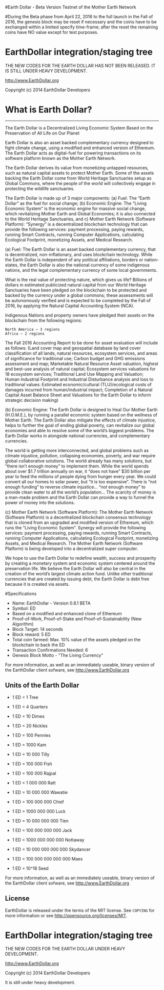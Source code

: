 #Earth Dollar - Beta Version Testnet of the Mother Earth Network

#During the Beta phase from April 22, 2016 to the full launch in the Fall of 2016, the genesis block may be reset if necessary and the coins have to be exchanged within a limited specify time-frame; after the reset the remaining coins have NO value except for test purposes.



EarthDollar integration/staging tree
=======================================

THE NEW CODES FOR THE EARTH DOLLAR HAS NOT BEEN RELEASED. IT IS STILL UNDER HEAVY DEVELOPMENT.

http://www.EarthDollar.org

Copyright (c) 2014 EarthDollar Developers

# What is Earth Dollar?
------------------------
The Earth Dollar is
a Decentralized
Living Economic System
Based on the Preservation
of All Life on Our Planet

Earth Dollar is also an asset backed complementary currency designed to fight climate change, using a modified and enhanced version of Ethereum. The Earth Dollar acts as digital-fuel for powering transactions on its software platform known as the Mother Earth Network.

The Earth Dollar derives its value from monetizing untapped resources, such as natural capital assets to protect Mother Earth. Some of the assets backing the Earth Dollar come from World Heritage Sanctuaries setup as Global Commons, where the people of the world will collectively engage in protecting the wildlife sanctuaries.

The Earth Dollar is made up of 3 major components: (a) Fuel: The “Earth Dollar” as the fuel for social change; (b) Economic Engine: The “Living Economic System” is the economic engine for massive social change, which revitalizing Mother Earth and Global Economies; it is also connected to the World Heritage Sanctuaries, and c) Mother Earth Network (Software Platform): “Synergy” is a decentralized blockchain technology that can provide the following services: payment processing, paying rewards, running Smart Contracts, running Computer Applications, calculating Ecological Footprint, monetizing Assets, and Medical Research.

(a) Fuel: The Earth Dollar is an asset backed complementary currency, that is decentralized, non-inflationary, and uses blockchain technology. While the Earth Dollar is independent of any political affiliations, borders or nation-states, the Earth Dollar is also the national currency of some indigenous nations, and the legal complementary currency of some local governments.

What is the real value of protecting nature, which gives us life? Billions of dollars in estimated publicized natural capital from our World Heritage Sanctuaries have been pledged on the blockchain to be protected and backed by the currency under a global commons; these assessments will be autonomously verified and is expected to be completed by the Fall of 2016, by applying the Natural Capital Accounting System (NCA).

Indigenous Nations and property owners have pledged their assets on the blockchain from the following regions:

    North America – 3 regions
    Africa – 2 regions

The Fall 2016 Accounting Report to be done for asset evaluation will include as follows: (Land cover map and geospatial database by land cover classification of all lands, natural resources, ecosystem services, and areas of significance for traditional use; Carbon budget and GHG emissions assessment and map; Marketable Natural Resource Asset valuation, highest and best-use analysis of natural capital; Ecosystem services valuations for 18 ecosystem services; Traditional Land Use Mapping and Valuation; Human Industrial Footprint and Industrial Disturbance analysis and loss to traditional values: Estimated economic/cultural (TLU)/ecological costs of damages incurred from human/industrial impact; Completion of a Natural Capital Asset Balance Sheet and Valuations for the Earth Dollar to inform strategic decision making)

(b) Economic Engine: The Earth Dollar is designed to Heal Our Mother Earth (H.O.M.E.), by running a parallel economic system based on the wellness of Mother Earth. The Earth Dollar also mitigate the effects of climate injustice, helps to further the goal of ending global poverty, can revitalize our global economies and able to resolve some of the world’s biggest problems. The Earth Dollar works in alongside national currencies, and complementary currencies.

The world is getting more interconnected, and global problems such as climate injustice, pollution, collapsing economies, poverty, and war require global collaborative solutions. The world already has many solutions, but “there isn’t enough money” to implement them. While the world spends about over $1.7 trillion annually on war, it “does not have” $30 billion per year to feed the millions of people dying from hunger every year. We could convert all our homes to solar power, but “it is too expensive”. There is “not enough funding” to reverse climate injustice… “not enough money” to provide clean water to all the world’s population… The scarcity of money is a man-made problem and the Earth Dollar can provide a way to funnel the power of money into the solutions.

(c) Mother Earth Network (Software Platform): The Mother Earth Network (Software Platform) is a decentralized blockchain consensus technology that is cloned from an upgraded and modified version of Ethereum, which runs the “Living Economic System”. Synergy will provide the following services: payment processing, paying rewards, running Smart Contracts, running Computer Applications, calculating Ecological Footprint, monetizing Assets, and Medical Research. The Mother Earth Network (Software Platform) is being developed into a decentralized super computer.

We hope to use the Earth Dollar to redefine wealth, success and prosperity by creating a monetary system and economic system centered around the preservation life. We believe the Earth Dollar will also be central in the creation of the world’s largest climate action fund. Unlike other traditional currencies that are created by issuing debt, the Earth Dollar is debt free because it is created via assets.


#Specifications


 - Name: EarthDollar - Version 0.8.1 BETA
 - Symbol: ED
 - Based on a modified and enhanced clone of Ethereum
 - Proof-of-Work, Proof-of-Stake and Proof-of-Sustainability (New Algorithm)
 - Block Target: 14 seconds
 - Block reward: 5 ED
 - Total coin farmed: Max. 10% value of the assets pledged on the blockchain to back the ED 
 - Transaction Confirmations Needed: 6
 - Genesis Block Motto - "The Living Currency"
 
For more information, as well as an immediately useable, binary version of
the EarthDollar client sofware, see http://www.EarthDollar.org




Units of the Earth Dollar
---------------------------

 - 1 ED = 1 Tree
 - 1 ED = 4 Quarters
 - 1 ED = 10 Dimes
 - 1 ED = 20 Nickles
 - 1 ED = 100 Pennies

 - 1 ED = 1000 Kam 
 - 1 ED = 10 000 Tilly
 - 1 ED = 100 000 Fish
 - 1 ED = 100 000 Rajpal
 - 1 ED = 1 000 000 Ratt
 - 1 ED = 10 000 000 Wawatie
 - 1 ED = 100 000 000 Chief
 - 1 ED = 1000 000 000 Luck 
 - 1 ED = 10 000 000 000 Tien
 - 1 ED = 100 000 000 000 Jack
 - 1 ED = 1000 000 000 000 Nottaway
 - 1 ED = 10 000 000 000 000 Skydancer
 - 1 ED = 100 000 000 000 000 Maes

 - 1 ED = 10^18 Seed



For more information, as well as an immediately useable, binary version of
the EarthDollar client sofware, see http://www.EarthDollar.org

License
-------

EarthDollar is released under the terms of the MIT license. See `COPYING` for more
information or see http://opensource.org/licenses/MIT.



EarthDollar integration/staging tree
=======================================

THE NEW CODES FOR THE EARTH DOLLAR UNDER HEAVY DEVELOPMENT.

http://www.EarthDollar.org

Copyright (c) 2014 EarthDollar Developers

It is still under heavy development.



